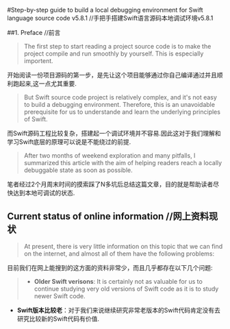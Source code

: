 #Step-by-step guide to build a local debugging environment for Swift language source code v5.8.1 //手把手搭建Swift语言源码本地调试环境v5.8.1

##1. Preface //前言
> The first step to start reading a project source code is to make the project compile and run smoothly by yourself. This is especially importent.

开始阅读一份项目源码的第一步，是先让这个项目能够通过你自己编译通过并且顺利跑起来,这一点尤其重要.

>But Swift source code project is relatively complex, and it's not easy to build a debugging environment. Therefore, this is an unavoidable prerequisite for us to understande and learn the underlying principles of Swift.

而Swift源码工程比较复杂，搭建起一个调试环境并不容易.因此这对于我们理解和学习Swift底层的原理可以说是不能绕过的前提.

>After two months of weekend exploration and many pitfalls, I summarized this article with the aim of helping readers reach a locally debuggable state as soon as possible.

笔者经过2个月周末时间的摸索踩了N多坑后总结这篇文章，目的就是帮助读者尽快达到本地可调试的状态.

## Current status of online information //网上资料现状

>At present, there is very little information on this topic that we can find on the internet, and almost all of them have the following problems:

目前我们在网上能搜到的这方面的资料非常少，而且几乎都存在以下几个问题:

> * **Older Swift verisons**: It is certainly not as valuable for us to continue studying very old versions of Swift code as it is to study newer Swift code.

* **Swift版本比较老**：对于我们来说继续研究非常老版本的Swift代码肯定没有去研究比较新的Swift代码有价值.

